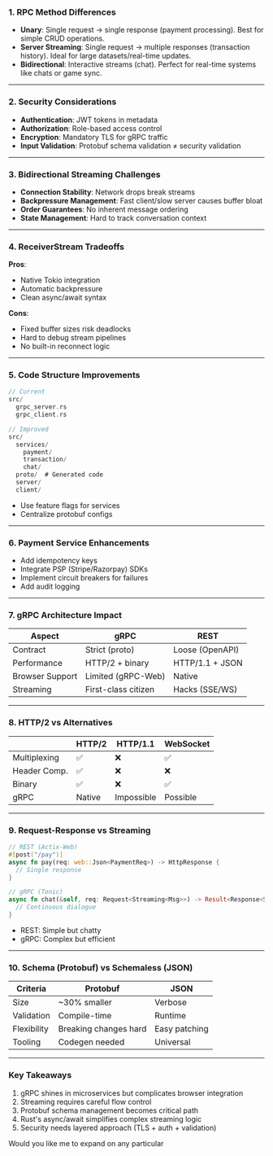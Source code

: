 

### 1. **RPC Method Differences**
- **Unary**: Single request → single response (payment processing). Best for simple CRUD operations.
- **Server Streaming**: Single request → multiple responses (transaction history). Ideal for large datasets/real-time updates.
- **Bidirectional**: Interactive streams (chat). Perfect for real-time systems like chats or game sync.

---

### 2. **Security Considerations**
- **Authentication**: JWT tokens in metadata
- **Authorization**: Role-based access control
- **Encryption**: Mandatory TLS for gRPC traffic
- **Input Validation**: Protobuf schema validation ≠ security validation

---

### 3. **Bidirectional Streaming Challenges**
- **Connection Stability**: Network drops break streams
- **Backpressure Management**: Fast client/slow server causes buffer bloat
- **Order Guarantees**: No inherent message ordering
- **State Management**: Hard to track conversation context

---

### 4. **ReceiverStream Tradeoffs**
**Pros**:  
- Native Tokio integration  
- Automatic backpressure  
- Clean async/await syntax  

**Cons**:  
- Fixed buffer sizes risk deadlocks  
- Hard to debug stream pipelines  
- No built-in reconnect logic  

---

### 5. **Code Structure Improvements**
```rust
// Current
src/
  grpc_server.rs
  grpc_client.rs

// Improved
src/
  services/
    payment/
    transaction/
    chat/
  proto/  # Generated code
  server/
  client/
```
- Use feature flags for services
- Centralize protobuf configs

---

### 6. **Payment Service Enhancements**
- Add idempotency keys
- Integrate PSP (Stripe/Razorpay) SDKs
- Implement circuit breakers for failures
- Add audit logging

---

### 7. **gRPC Architecture Impact**
| **Aspect**       | **gRPC**                | **REST**           |
|-------------------|-------------------------|--------------------|
| Contract          | Strict (proto)          | Loose (OpenAPI)    |
| Performance       | HTTP/2 + binary         | HTTP/1.1 + JSON    |
| Browser Support   | Limited (gRPC-Web)      | Native             |
| Streaming         | First-class citizen     | Hacks (SSE/WS)     |

---

### 8. **HTTP/2 vs Alternatives**
|| HTTP/2 | HTTP/1.1 | WebSocket |
|---|---|---|---|
| Multiplexing | ✅ | ❌ | ✅ |
| Header Comp. | ✅ | ❌ | ❌ |
| Binary | ✅ | ❌ | ✅ |
| gRPC | Native | Impossible | Possible |

---

### 9. **Request-Response vs Streaming**
```rust
// REST (Actix-Web)
#[post("/pay")]
async fn pay(req: web::Json<PaymentReq>) -> HttpResponse {
  // Single response
}

// gRPC (Tonic)
async fn chat(&self, req: Request<Streaming<Msg>>) -> Result<Response<Self::ChatStream>> {
  // Continuous dialogue
}
```
- REST: Simple but chatty
- gRPC: Complex but efficient

---

### 10. **Schema (Protobuf) vs Schemaless (JSON)**
| **Criteria** | Protobuf | JSON |
|---|---|---|
| Size | ~30% smaller | Verbose |
| Validation | Compile-time | Runtime |
| Flexibility | Breaking changes hard | Easy patching |
| Tooling | Codegen needed | Universal |

---

### Key Takeaways
1. gRPC shines in microservices but complicates browser integration
2. Streaming requires careful flow control
3. Protobuf schema management becomes critical path
4. Rust's async/await simplifies complex streaming logic
5. Security needs layered approach (TLS + auth + validation)

Would you like me to expand on any particular